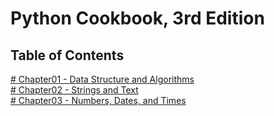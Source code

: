 # Python Cookbook, 3rd Edition
## Table of Contents
[# Chapter01 - Data Structure and Algorithms](https://github.com/pingsoli/python/blob/master/python_cookbook_3rd/chap01)    
[# Chapter02 - Strings and Text](https://github.com/pingsoli/python/blob/master/python_cookbook_3rd/chap02)    
[# Chapter03 - Numbers, Dates, and Times](https://github.com/pingsoli/python/blob/master/python_cookbook_3rd/chap03)    
